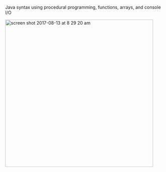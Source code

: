 
Java syntax using procedural programming, functions, arrays, and console I/O


<img width="470" alt="screen shot 2017-08-13 at 8 29 20 am" src="https://user-images.githubusercontent.com/16257714/29249909-d90fe8dc-8006-11e7-934a-d57148a64431.png">
